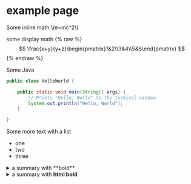 # example page


Some inline math \\(e=mc^2\\)


some display math
{% raw %}
$$
\frac{x+y}{y+z}\begin{pmatrix}1&2\\3&4\\5&6\end{pmatrix}
$$
{% endraw %}


Some Java


```java
public class HelloWorld {

    public static void main(String[] args) {
        // Prints "Hello, World" to the terminal window.
        System.out.println("Hello, World");
    }

}
```

Some more text with a list

* one
* two
* three



<details markdown=1>

<summary markdown=1>a summary with **bold** </summary>

a list4


* onez
* twoz
* threez

</details>


<details markdown=1>
<summary>a summary with <b>html bold</b></summary>

a list


* aaa
* bbbb
* ccc

</details>

